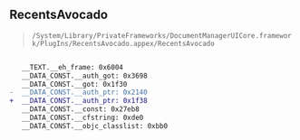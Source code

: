 ## RecentsAvocado

> `/System/Library/PrivateFrameworks/DocumentManagerUICore.framework/PlugIns/RecentsAvocado.appex/RecentsAvocado`

```diff

   __TEXT.__eh_frame: 0x6004
   __DATA_CONST.__auth_got: 0x3698
   __DATA_CONST.__got: 0x1f30
-  __DATA_CONST.__auth_ptr: 0x2140
+  __DATA_CONST.__auth_ptr: 0x1f38
   __DATA_CONST.__const: 0x27eb8
   __DATA_CONST.__cfstring: 0xde0
   __DATA_CONST.__objc_classlist: 0xbb0

```
